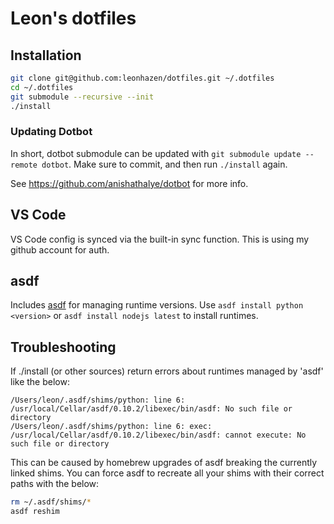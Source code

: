 # Leon's dotfiles

## Installation

```bash
git clone git@github.com:leonhazen/dotfiles.git ~/.dotfiles
cd ~/.dotfiles
git submodule --recursive --init
./install
```

### Updating Dotbot

In short, dotbot submodule can be updated with `git submodule update --remote dotbot`. Make sure to commit, and then run `./install` again.

See https://github.com/anishathalye/dotbot for more info.

## VS Code

VS Code config is synced via the built-in sync function. This is using my github account for auth.

## asdf

Includes [asdf](https://asdf-vm.com/) for managing runtime versions. Use `asdf install python <version>` or `asdf install nodejs latest` to install runtimes.

## Troubleshooting

If ./install (or other sources) return errors about runtimes managed by 'asdf' like the below: 

```
/Users/leon/.asdf/shims/python: line 6: /usr/local/Cellar/asdf/0.10.2/libexec/bin/asdf: No such file or directory
/Users/leon/.asdf/shims/python: line 6: exec: /usr/local/Cellar/asdf/0.10.2/libexec/bin/asdf: cannot execute: No such file or directory
```

This can be caused by homebrew upgrades of asdf breaking the currently linked shims. You can force asdf to recreate all your shims with their correct paths with the below:

```sh
rm ~/.asdf/shims/*
asdf reshim
```